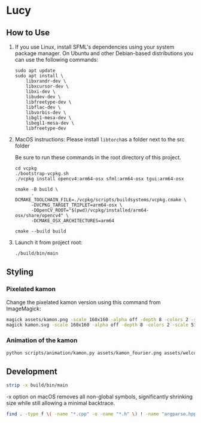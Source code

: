 # Lucy

## How to Use

1. If you use Linux, install SFML's dependencies using your system package manager. On Ubuntu and other Debian-based distributions you can use the following commands:
   ```
   sudo apt update
   sudo apt install \
       libxrandr-dev \
       libxcursor-dev \
       libxi-dev \
       libudev-dev \
       libfreetype-dev \
       libflac-dev \
       libvorbis-dev \
       libgl1-mesa-dev \
       libegl1-mesa-dev \
       libfreetype-dev
   ```
2. MacOS instructions:
   Please install ```libtorch```as a folder next to the src folder

   Be sure to run these commands in the root directory of this project.

   ```
   cd vcpkg
   ./bootstrap-vcpkg.sh
   ./vcpkg install opencv4:arm64-osx sfml:arm64-osx tgui:arm64-osx

   cmake -B build \
         -DCMAKE_TOOLCHAIN_FILE=./vcpkg/scripts/buildsystems/vcpkg.cmake \
         -DVCPKG_TARGET_TRIPLET=arm64-osx \
         -DOpenCV_ROOT="$(pwd)/vcpkg/installed/arm64-osx/share/opencv4" \
         -DCMAKE_OSX_ARCHITECTURES=arm64

   cmake --build build
   ```

3. Launch it from project root:
   ```bash
   ./build/bin/main
   ```

## Styling

### Pixelated kamon

Change the pixelated kamon version using this command from ImageMagick:

```bash
magick assets/kamon.png -scale 160x160 -alpha off -depth 8 -colors 2 -scale 512x512 -filter point assets/kamon_pixelated.png
magick kamon.svg -scale 160x160 -alpha off -depth 8 -colors 2 -scale 512x512 -filter point pixelated.png
```

### Animation of the kamon

```bash
python scripts/animation/kamon.py assets/kamon_fourier.png assets/welcome_animation.mp4 --fps 40
```

## Development

```bash
strip -x build/bin/main
```
-x option on macOS removes all non-global symbols, significantly shrinking size while still allowing a minimal backtrace.

```bash
find . -type f \( -name "*.cpp" -o -name "*.h" \) ! -name "argparse.hpp" -exec clang-format -i {} \;
```

